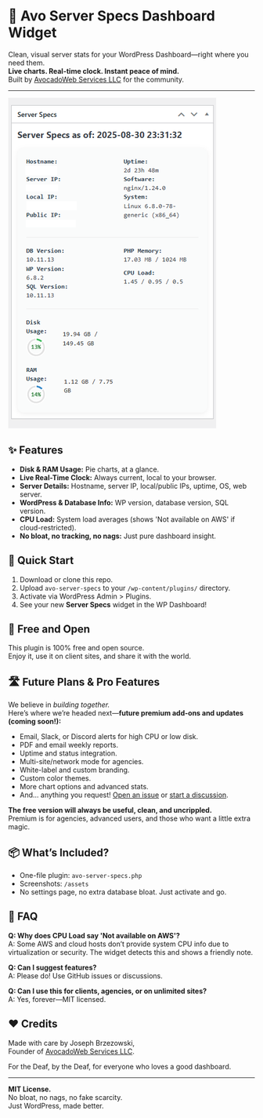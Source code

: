 # 🥑 Avo Server Specs Dashboard Widget

Clean, visual server stats for your WordPress Dashboard—right where you need them.  
**Live charts. Real-time clock. Instant peace of mind.**  
Built by [AvocadoWeb Services LLC](https://avocadoweb.net) for the community.

---

![screenshot](server-specs.png)

## ✨ Features

- **Disk & RAM Usage:** Pie charts, at a glance.
- **Live Real-Time Clock:** Always current, local to your browser.
- **Server Details:** Hostname, server IP, local/public IPs, uptime, OS, web server.
- **WordPress & Database Info:** WP version, database version, SQL version.
- **CPU Load:** System load averages (shows 'Not available on AWS' if cloud-restricted).
- **No bloat, no tracking, no nags:** Just pure dashboard insight.

## 🚀 Quick Start

1. Download or clone this repo.
2. Upload `avo-server-specs` to your `/wp-content/plugins/` directory.
3. Activate via WordPress Admin > Plugins.
4. See your new **Server Specs** widget in the WP Dashboard!

## 🙌 Free and Open

This plugin is 100% free and open source.  
Enjoy it, use it on client sites, and share it with the world.

## 🛣️ Future Plans & Pro Features

We believe in *building together.*  
Here’s where we’re headed next—**future premium add-ons and updates (coming soon!):**

- Email, Slack, or Discord alerts for high CPU or low disk.
- PDF and email weekly reports.
- Uptime and status integration.
- Multi-site/network mode for agencies.
- White-label and custom branding.
- Custom color themes.
- More chart options and advanced stats.
- And… anything you request! [Open an issue](https://github.com/avocadowebservices/avo-server-specs/issues) or [start a discussion](https://github.com/avocadowebservices/avo-server-specs/discussions).

**The free version will always be useful, clean, and uncrippled.**  
Premium is for agencies, advanced users, and those who want a little extra magic.

## 📦 What’s Included?

- One-file plugin: `avo-server-specs.php`
- Screenshots: `/assets`
- No settings page, no extra database bloat. Just activate and go.

## 🙋 FAQ

**Q: Why does CPU Load say 'Not available on AWS'?**  
A: Some AWS and cloud hosts don’t provide system CPU info due to virtualization or security. The widget detects this and shows a friendly note.

**Q: Can I suggest features?**  
A: Please do! Use GitHub issues or discussions.

**Q: Can I use this for clients, agencies, or on unlimited sites?**  
A: Yes, forever—MIT licensed.

## ❤️ Credits

Made with care by Joseph Brzezowski,  
Founder of [AvocadoWeb Services LLC](https://avocadoweb.net).

For the Deaf, by the Deaf, for everyone who loves a good dashboard.

---

**MIT License.**  
No bloat, no nags, no fake scarcity.  
Just WordPress, made better.


